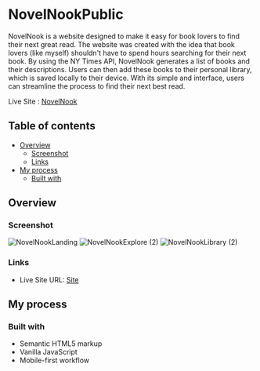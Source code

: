 # NovelNookPublic
NovelNook is a website designed to make it easy for book lovers to find their next great read. The website was created with the idea that book lovers (like myself) shouldn't have to spend hours searching for their next book. By using the NY Times API, NovelNook generates a list of books and their descriptions. Users can then add these books to their personal library, which is saved locally to their device. With its simple and interface, users can streamline the process to find their next best read.

Live Site : [NovelNook](https://novelnook.netlify.app/)

## Table of contents

- [Overview](#overview)
  - [Screenshot](#screenshot)
  - [Links](#links)
- [My process](#my-process)
  - [Built with](#built-with)


## Overview

### Screenshot

![NovelNookLanding](https://user-images.githubusercontent.com/70034760/236508116-dcd82ff9-0428-4433-81d5-67ddb602b4a6.png)
![NovelNookExplore (2)](https://user-images.githubusercontent.com/70034760/236508343-f4a710f2-211a-4c19-aee3-25dc65375db8.png)
![NovelNookLibrary (2)](https://user-images.githubusercontent.com/70034760/236508564-46653feb-66bd-4c68-afcb-22964e105afa.png)

### Links

- Live Site URL: [Site](https://novelnook.netlify.app/)

## My process

### Built with

- Semantic HTML5 markup
- Vanilla JavaScript
- Mobile-first workflow



